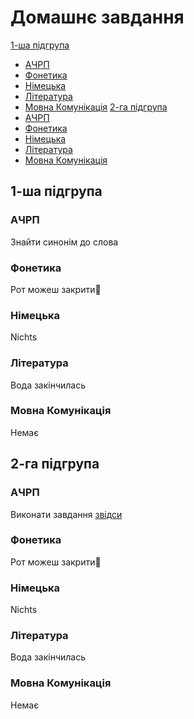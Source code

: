 # Домашнє завдання
[1-ша підгрупа](#1-ша-підгрупа)
* [АЧРП](#ачрп)
* [Фонетика](#фонетика)
* [Німецька](#німецька)
* [Література](#література)
* [Мовна Комунікація](#мовна-комунікація)
[2-га підгрупа](#2-га-підгрупа)
* [АЧРП](#ачpп)
* [Фонетика](#фонетикa)
* [Німецька](#німецькa)
* [Література](#літературa)
* [Мовна Комунікація](#мовна-комунікaція)

## 1-ша підгрупа
### АЧРП
Знайти синонім до слова
### Фонетика
Рот можеш закрити🥰
### Німецька
Nichts
### Література
Вода закінчилась
### Мовна Комунікація
Немає

## 2-га підгрупа
### АЧPП
Виконати завдання [звідси](https://cdn.discordapp.com/attachments/1278376988490596466/1343529149087617094/IMG_20250224_114419.jpg?ex=67bd9a86&is=67bc4906&hm=d0a2fec7e2d4eabe85424026970410790ceed38e8845a6e5828dcaf72d9f7c49&)
### Фонетикa
Рот можеш закрити🥰
### Німецькa
Nichts
### Літературa
Вода закінчилась
### Мовна Комунікaція
Немає
